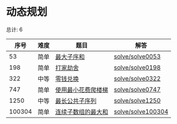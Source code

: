 # 动态规划

<!--- table -->

总计: 6

| 序号   | 难度 | 题目                                                                                        | 解答                                      |
| ------ | ---- | ------------------------------------------------------------------------------------------- | ----------------------------------------- |
| 53     | 简单 | [最大子序和](https://leetcode-cn.com/problems/maximum-subarray/)                            | [solve/solve0053](../solve/solve0053)     |
| 198    | 简单 | [打家劫舍](https://leetcode-cn.com/problems/house-robber/)                                  | [solve/solve0198](../solve/solve0198)     |
| 322    | 中等 | [零钱兑换](https://leetcode-cn.com/problems/coin-change/)                                   | [solve/solve0322](../solve/solve0322)     |
| 747    | 简单 | [使用最小花费爬楼梯](https://leetcode-cn.com/problems/min-cost-climbing-stairs/)            | [solve/solve0747](../solve/solve0747)     |
| 1250   | 中等 | [最长公共子序列](https://leetcode-cn.com/problems/longest-common-subsequence/)              | [solve/solve1250](../solve/solve1250)     |
| 100304 | 简单 | [连续子数组的最大和](https://leetcode-cn.com/problems/lian-xu-zi-shu-zu-de-zui-da-he-lcof/) | [solve/solve100304](../solve/solve100304) |
